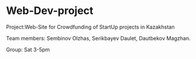 # Web-Dev-project
Project:Web-Site for Crowdfunding of StartUp projects in Kazakhstan

Team members:
Sembinov Olzhas,
Serikbayev Daulet,
Dautbekov Magzhan.

Group: Sat 3-5pm
